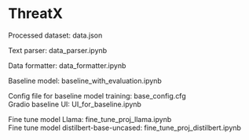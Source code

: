 # ThreatX
Processed dataset: data.json  

Text parser: data_parser.ipynb  

Data formatter: data_formatter.ipynb  

Baseline model: baseline_with_evaluation.ipynb

Config file for baseline model training: base_config.cfg  
Gradio baseline UI: UI_for_baseline.ipynb 

Fine tune model Llama: fine_tune_proj_llama.ipynb  
Fine tune model distilbert-base-uncased: fine_tune_proj_distilbert.ipynb 






 
